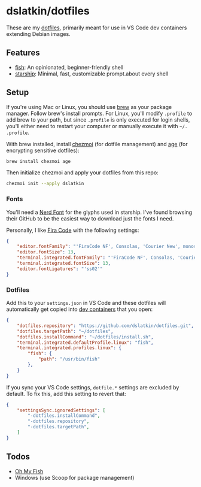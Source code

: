 # dslatkin/dotfiles

These are my [dotfiles](https://dotfiles.github.io/), primarily meant for use in
VS Code dev containers extending Debian images.

## Features

-   [fish](https://fishshell.com/): An opinionated, beginner-friendly shell
-   [starship](https://starship.rs/): Minimal, fast, customizable prompt.about every shell

## Setup

If you're using Mac or Linux, you should use [brew](https://brew.sh) as your package
manager. Follow brew's install prompts. For Linux, you'll modify `.profile` to add brew to your
path, but since `.profile` is only executed for login shells, you'll either need to
restart your computer or manually execute it with `~/. .profile`.

With brew installed, install [chezmoi](https://www.chezmoi.io/) (for dotfile management)
and [age](https://age-encryption.org) (for encrypting sensitive dotfiles):

```sh
brew install chezmoi age
```

Then initialize chezmoi and apply your dotfiles from this repo:

```sh
chezmoi init --apply dslatkin
```

### Fonts

You'll need a [Nerd Font](https://nerdfonts.com) for the glyphs used in
starship. I've found browsing their GitHub to be the easiest way to download
just the fonts I need.

Personally, I like [Fira Code](https://github.com/ryanoasis/nerd-fonts/tree/master/patched-fonts/FiraCode)
with the following settings:

```json
{
    "editor.fontFamily": "'FiraCode NF', Consolas, 'Courier New', monospace",
    "editor.fontSize": 13,
    "terminal.integrated.fontFamily": "'FiraCode NF', Consolas, 'Courier New', monospace",
    "terminal.integrated.fontSize": 13,
    "editor.fontLigatures": "'ss02'"
} 
```

### Dotfiles

Add this to your `settings.json` in VS Code and these dotfiles will automatically
get copied into [dev containers](https://code.visualstudio.com/docs/remote/containers)
that you open:

```json
{
    "dotfiles.repository": "https://github.com/dslatkin/dotfiles.git",
    "dotfiles.targetPath": "~/dotfiles",
    "dotfiles.installCommand": "~/dotfiles/install.sh",
    "terminal.integrated.defaultProfile.linux": "fish",
    "terminal.integrated.profiles.linux": {
        "fish": {
            "path": "/usr/bin/fish"
        },
    }
}
```

If you sync your VS Code settings, `dotfile.*` settings are excluded
by default. To fix this, add this setting to revert that:

```json
{
    "settingsSync.ignoredSettings": [
        "-dotfiles.installCommand",
        "-dotfiles.repository",
        "-dotfiles.targetPath",
    ]
}
```

## Todos

-   [Oh My Fish](https://github.com/oh-my-fish/oh-my-fish)
-   Windows (use Scoop for package management)
